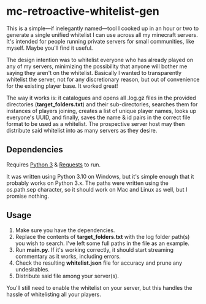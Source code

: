 # mc-retroactive-whitelist-gen
This is a simple—if inelegantly named—tool I cooked up in an hour or two to generate a single unified whitelist I can use across all my minecraft servers. It's intended for people running private servers for small communities, like myself. Maybe you'll find it useful.

The design intention was to whitelist everyone who has already played on any of my servers, minimizing the possibility that anyone will bother me saying they aren't on the whitelist. Basically I wanted to transparently whitelist the server, not for any discretionary reason, but out of convenience for the existing player base. It worked great!

The way it works is: it catalogues and opens all .log.gz files in the provided directories (**target_folders.txt**) and their sub-directories, searches them for instances of players joining, creates a list of unique player names, looks up everyone's UUID, and finally, saves the name & id pairs in the correct file format to be used as a whitelist. The prospective server host may then distribute said whitelist into as many servers as they desire.

## Dependencies

Requires [Python 3](https://www.python.org/) & [Requests](https://github.com/psf/requests) to run. 

It was written using Python 3.10 on Windows, but it's simple enough that it probably works on Python 3.x. The paths were written using the os.path.sep character, so it should work on Mac and Linux as well, but I promise nothing.

## Usage

1. Make sure you have the dependencies.
2. Replace the contents of **target_folders.txt** with the log folder path(s) you wish to search. I've left some full paths in the file as an example.
3. Run **main.py**. If it's working correctly, it should start streaming commentary as it works, including errors.
4. Check the resulting **whitelist.json** file for accuracy and prune any undesirables.
5. Distribute said file among your server(s).

You'll still need to enable the whitelist on your server, but this handles the hassle of whitelisting all your players.
